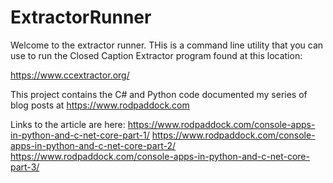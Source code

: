 # ExtractorRunner
Welcome to the extractor runner. THis is a command line utility that you can use to run the Closed Caption Extractor program found at this location:

https://www.ccextractor.org/

This project contains the C# and Python code documented my series of blog posts at https://www.rodpaddock.com

Links to the article are here:
https://www.rodpaddock.com/console-apps-in-python-and-c-net-core-part-1/
https://www.rodpaddock.com/console-apps-in-python-and-c-net-core-part-2/
https://www.rodpaddock.com/console-apps-in-python-and-c-net-core-part-3/

